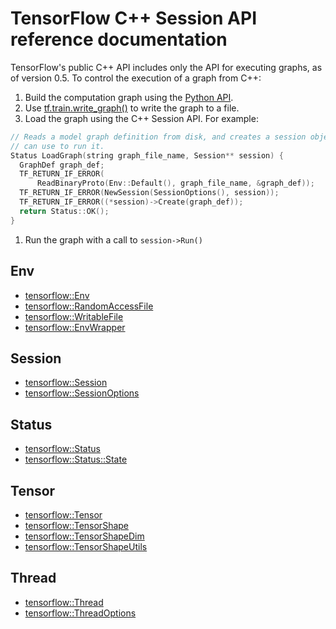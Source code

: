 # TensorFlow C++ Session API reference documentation

TensorFlow's public C++ API includes only the API for executing graphs, as of
version 0.5. To control the execution of a graph from C++:

1. Build the computation graph using the [Python API](../../api_docs/python/).
1. Use [tf.train.write_graph()](../../api_docs/python/train.md#write_graph) to
write the graph to a file.
1. Load the graph using the C++ Session API. For example:

  ```c++
  // Reads a model graph definition from disk, and creates a session object you
  // can use to run it.
  Status LoadGraph(string graph_file_name, Session** session) {
    GraphDef graph_def;
    TF_RETURN_IF_ERROR(
        ReadBinaryProto(Env::Default(), graph_file_name, &graph_def));
    TF_RETURN_IF_ERROR(NewSession(SessionOptions(), session));
    TF_RETURN_IF_ERROR((*session)->Create(graph_def));
    return Status::OK();
  }
```

1. Run the graph with a call to `session->Run()`

## Env

* [tensorflow::Env](../../api_docs/cc/ClassEnv.md)
* [tensorflow::RandomAccessFile](../../api_docs/cc/ClassRandomAccessFile.md)
* [tensorflow::WritableFile](../../api_docs/cc/ClassWritableFile.md)
* [tensorflow::EnvWrapper](../../api_docs/cc/ClassEnvWrapper.md)

## Session

* [tensorflow::Session](../../api_docs/cc/ClassSession.md)
* [tensorflow::SessionOptions](../../api_docs/cc/StructSessionOptions.md)

## Status

* [tensorflow::Status](../../api_docs/cc/ClassStatus.md)
* [tensorflow::Status::State](../../api_docs/cc/StructState.md)

## Tensor

* [tensorflow::Tensor](../../api_docs/cc/ClassTensor.md)
* [tensorflow::TensorShape](../../api_docs/cc/ClassTensorShape.md)
* [tensorflow::TensorShapeDim](../../api_docs/cc/StructTensorShapeDim.md)
* [tensorflow::TensorShapeUtils](../../api_docs/cc/ClassTensorShapeUtils.md)

## Thread

* [tensorflow::Thread](../../api_docs/cc/ClassThread.md)
* [tensorflow::ThreadOptions](../../api_docs/cc/StructThreadOptions.md)



<div class='sections-order' style="display: none;">
<!--
<!-- ClassEnv.md -->
<!-- ClassRandomAccessFile.md -->
<!-- ClassWritableFile.md -->
<!-- ClassEnvWrapper.md -->
<!-- ClassSession.md -->
<!-- StructSessionOptions.md -->
<!-- ClassStatus.md -->
<!-- StructState.md -->
<!-- ClassTensor.md -->
<!-- ClassTensorShape.md -->
<!-- StructTensorShapeDim.md -->
<!-- ClassTensorShapeUtils.md -->
<!-- ClassThread.md -->
<!-- StructThreadOptions.md -->
-->
</div>
